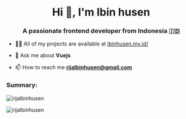 <h1 align="center">Hi 👋, I'm Ibin husen</h1>
<h3 align="center">A passionate frontend developer from Indonesia 🇮🇩</h3>

- 👨‍💻 All of my projects are available at [ibinhusen.my.id/](https://ibinhusen.my.id/)

- 💬 Ask me about **Vuejs**

- 📫 How to reach me **rijalbinhusen@gmail.com**

<h3 align="left">Summary:</h3>

<p><img align="center" src="https://github-readme-streak-stats.herokuapp.com/?user=rijalbinhusen&" alt="rijalbinhusen" /></p>

<p><img align="left" src="https://github-readme-stats.vercel.app/api/top-langs?username=rijalbinhusen&show_icons=true&locale=en&layout=compact" alt="rijalbinhusen" /></p>
